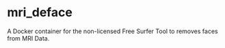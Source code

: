# mri_deface
A Docker container for the non-licensed Free Surfer Tool to removes faces from MRI Data.
